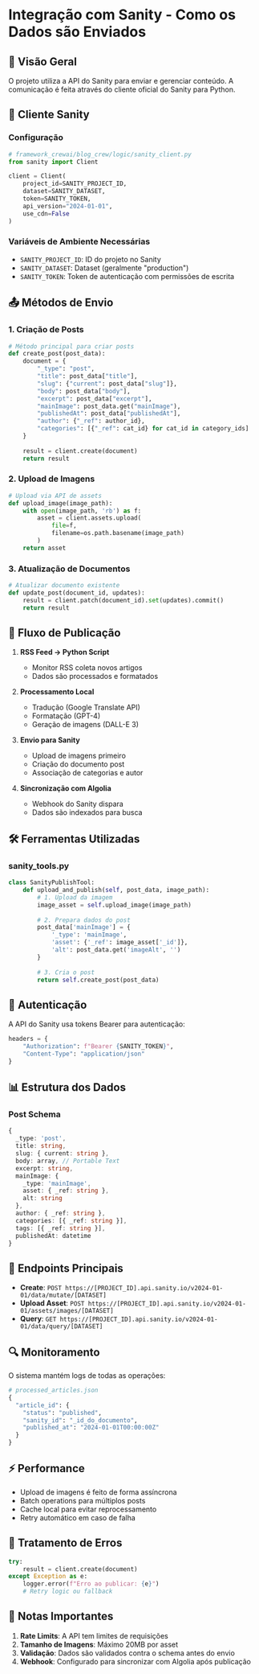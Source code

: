 # Integração com Sanity - Como os Dados são Enviados

## 📡 Visão Geral

O projeto utiliza a API do Sanity para enviar e gerenciar conteúdo. A comunicação é feita através do cliente oficial do Sanity para Python.

## 🔧 Cliente Sanity

### Configuração
```python
# framework_crewai/blog_crew/logic/sanity_client.py
from sanity import Client

client = Client(
    project_id=SANITY_PROJECT_ID,
    dataset=SANITY_DATASET,
    token=SANITY_TOKEN,
    api_version="2024-01-01",
    use_cdn=False
)
```

### Variáveis de Ambiente Necessárias
- `SANITY_PROJECT_ID`: ID do projeto no Sanity
- `SANITY_DATASET`: Dataset (geralmente "production")
- `SANITY_TOKEN`: Token de autenticação com permissões de escrita

## 📤 Métodos de Envio

### 1. Criação de Posts
```python
# Método principal para criar posts
def create_post(post_data):
    document = {
        "_type": "post",
        "title": post_data["title"],
        "slug": {"current": post_data["slug"]},
        "body": post_data["body"],
        "excerpt": post_data["excerpt"],
        "mainImage": post_data.get("mainImage"),
        "publishedAt": post_data["publishedAt"],
        "author": {"_ref": author_id},
        "categories": [{"_ref": cat_id} for cat_id in category_ids]
    }
    
    result = client.create(document)
    return result
```

### 2. Upload de Imagens
```python
# Upload via API de assets
def upload_image(image_path):
    with open(image_path, 'rb') as f:
        asset = client.assets.upload(
            file=f,
            filename=os.path.basename(image_path)
        )
    return asset
```

### 3. Atualização de Documentos
```python
# Atualizar documento existente
def update_post(document_id, updates):
    result = client.patch(document_id).set(updates).commit()
    return result
```

## 🔄 Fluxo de Publicação

1. **RSS Feed → Python Script**
   - Monitor RSS coleta novos artigos
   - Dados são processados e formatados

2. **Processamento Local**
   - Tradução (Google Translate API)
   - Formatação (GPT-4)
   - Geração de imagens (DALL-E 3)

3. **Envio para Sanity**
   - Upload de imagens primeiro
   - Criação do documento post
   - Associação de categorias e autor

4. **Sincronização com Algolia**
   - Webhook do Sanity dispara
   - Dados são indexados para busca

## 🛠️ Ferramentas Utilizadas

### sanity_tools.py
```python
class SanityPublishTool:
    def upload_and_publish(self, post_data, image_path):
        # 1. Upload da imagem
        image_asset = self.upload_image(image_path)
        
        # 2. Prepara dados do post
        post_data['mainImage'] = {
            '_type': 'mainImage',
            'asset': {'_ref': image_asset['_id']},
            'alt': post_data.get('imageAlt', '')
        }
        
        # 3. Cria o post
        return self.create_post(post_data)
```

## 🔐 Autenticação

A API do Sanity usa tokens Bearer para autenticação:
```python
headers = {
    "Authorization": f"Bearer {SANITY_TOKEN}",
    "Content-Type": "application/json"
}
```

## 📊 Estrutura dos Dados

### Post Schema
```typescript
{
  _type: 'post',
  title: string,
  slug: { current: string },
  body: array, // Portable Text
  excerpt: string,
  mainImage: {
    _type: 'mainImage',
    asset: { _ref: string },
    alt: string
  },
  author: { _ref: string },
  categories: [{ _ref: string }],
  tags: [{ _ref: string }],
  publishedAt: datetime
}
```

## 🚀 Endpoints Principais

- **Create**: `POST https://[PROJECT_ID].api.sanity.io/v2024-01-01/data/mutate/[DATASET]`
- **Upload Asset**: `POST https://[PROJECT_ID].api.sanity.io/v2024-01-01/assets/images/[DATASET]`
- **Query**: `GET https://[PROJECT_ID].api.sanity.io/v2024-01-01/data/query/[DATASET]`

## 🔍 Monitoramento

O sistema mantém logs de todas as operações:
```python
# processed_articles.json
{
  "article_id": {
    "status": "published",
    "sanity_id": "_id_do_documento",
    "published_at": "2024-01-01T00:00:00Z"
  }
}
```

## ⚡ Performance

- Upload de imagens é feito de forma assíncrona
- Batch operations para múltiplos posts
- Cache local para evitar reprocessamento
- Retry automático em caso de falha

## 🐛 Tratamento de Erros

```python
try:
    result = client.create(document)
except Exception as e:
    logger.error(f"Erro ao publicar: {e}")
    # Retry logic ou fallback
```

## 📝 Notas Importantes

1. **Rate Limits**: A API tem limites de requisições
2. **Tamanho de Imagens**: Máximo 20MB por asset
3. **Validação**: Dados são validados contra o schema antes do envio
4. **Webhook**: Configurado para sincronizar com Algolia após publicação